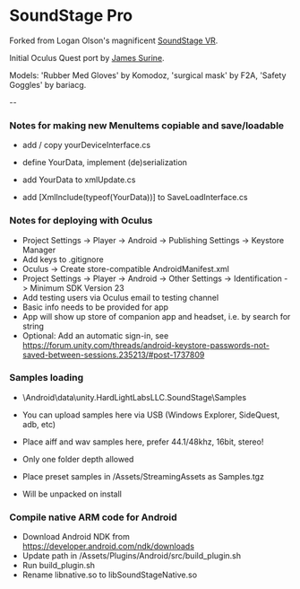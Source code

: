 # SoundStage Pro

Forked from Logan Olson's magnificent [SoundStage VR](https://github.com/googlearchive/soundstagevr).

Initial Oculus Quest port by [James Surine](https://github.com/plaidpants/soundstagevr). 

Models: 'Rubber Med Gloves' by Komodoz, 'surgical mask' by F2A, 'Safety Goggles' by bariacg.

--

### Notes for making new MenuItems copiable and save/loadable

- add / copy yourDeviceInterface.cs 
- define YourData, implement (de)serialization 

- add YourData to xmlUpdate.cs
- add [XmlInclude(typeof(YourData))] to SaveLoadInterface.cs

### Notes for deploying with Oculus
- Project Settings -> Player -> Android -> Publishing Settings -> Keystore Manager
- Add keys to .gitignore
- Oculus -> Create store-compatible AndroidManifest.xml
- Project Settings -> Player -> Android -> Other Settings -> Identification -> Minimum SDK Version 23
- Add testing users via Oculus email to testing channel
- Basic info needs to be provided for app
- App will show up store of companion app and headset, i.e. by search for string
- Optional: Add an automatic sign-in, see https://forum.unity.com/threads/android-keystore-passwords-not-saved-between-sessions.235213/#post-1737809

### Samples loading ###
- \Android\data\unity.HardLightLabsLLC.SoundStage\Samples
- You can upload samples here via USB (Windows Explorer, SideQuest, adb, etc)
- Place aiff and wav samples here, prefer 44.1/48khz, 16bit, stereo!
- Only one folder depth allowed

- Place preset samples in /Assets/StreamingAssets as Samples.tgz
- Will be unpacked on install

### Compile native ARM code for Android ###
- Download Android NDK from https://developer.android.com/ndk/downloads
- Update path in /Assets/Plugins/Android/src/build_plugin.sh
- Run build_plugin.sh
- Rename libnative.so to libSoundStageNative.so

